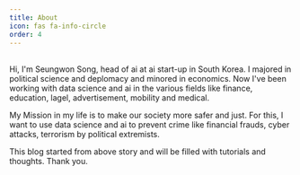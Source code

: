 ```yaml
---
title: About
icon: fas fa-info-circle
order: 4
---
```


<br>
Hi, I'm Seungwon Song, head of ai at ai start-up in South Korea. I majored in political science and deplomacy and minored in economics. Now I've been working with data science and ai in the various fields like finance, education, lagel, advertisement, mobility and medical.

My Mission in my life is to make our society more safer and just. For this, I want to use data science and ai to prevent crime like financial frauds, cyber attacks, terrorism by political extremists.

This blog started from above story and will be filled with tutorials and thoughts. Thank you.
